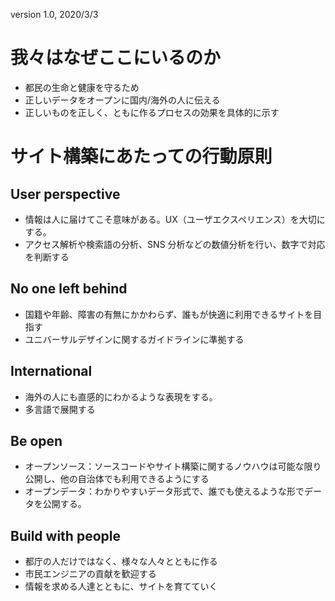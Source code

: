 version 1.0, 2020/3/3

# 我々はなぜここにいるのか

- 都民の生命と健康を守るため
- 正しいデータをオープンに国内/海外の人に伝える
- 正しいものを正しく、ともに作るプロセスの効果を具体的に示す

# サイト構築にあたっての行動原則

## User perspective

- 情報は人に届けてこそ意味がある。UX（ユーザエクスペリエンス）を大切にする。
- アクセス解析や検索語の分析、SNS 分析などの数値分析を行い、数字で対応を判断する

## No one left behind

- 国籍や年齢、障害の有無にかかわらず、誰もが快適に利用できるサイトを目指す
- ユニバーサルデザインに関するガイドラインに準拠する

## International

- 海外の人にも直感的にわかるような表現をする。
- 多言語で展開する

## Be open

- オープンソース：ソースコードやサイト構築に関するノウハウは可能な限り公開し、他の自治体でも利用できるようにする
- オープンデータ：わかりやすいデータ形式で、誰でも使えるような形でデータを公開する。

## Build with people

- 都庁の人だけではなく、様々な人々とともに作る
- 市民エンジニアの貢献を歓迎する
- 情報を求める人達とともに、サイトを育てていく
